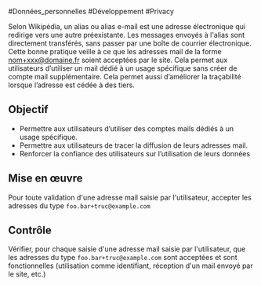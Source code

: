 
#Données_personnelles #Développement #Privacy

Selon Wikipédia, un alias ou alias e-mail est une adresse électronique qui redirige vers une autre préexistante. Les messages envoyés à l'alias sont directement transférés, sans passer par une boîte de courrier électronique. Cette bonne pratique veille à ce que les adresses mail de la forme nom+xxx@domaine.fr soient acceptées par le site. Cela permet aux utilisateurs d’utiliser un mail dédié à un usage spécifique sans créer de compte mail supplémentaire. Cela permet aussi d’améliorer la traçabilité lorsque l’adresse est cédée à des tiers.


## Objectif

* Permettre aux utilisateurs d’utiliser des comptes mails dédiés à un usage spécifique.
* Permettre aux utilisateurs de tracer la diffusion de leurs adresses mail.
* Renforcer la confiance des utilisateurs sur l’utilisation de leurs données

## Mise en œuvre

Pour toute validation d'une adresse mail saisie par l'utilisateur, accepter les adresses du type `foo.bar+truc@example.com`

## Contrôle

Vérifier, pour chaque saisie d'une adresse mail saisie par l'utilisateur, que les adresses du type `foo.bar+truc@example.com` sont acceptées et sont fonctionnelles (utilisation comme identifiant, réception d'un mail envoyé par le site, etc.)

